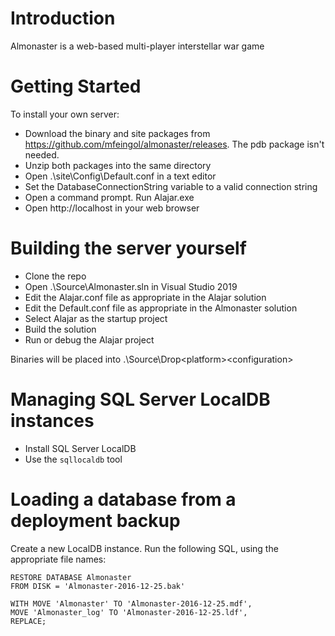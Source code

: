 # Introduction

Almonaster is a web-based multi-player interstellar war game

# Getting Started

To install your own server:

- Download the binary and site packages from https://github.com/mfeingol/almonaster/releases. The pdb package isn't needed.
- Unzip both packages into the same directory
- Open .\site\Config\Default.conf in a text editor
- Set the DatabaseConnectionString variable to a valid connection string
- Open a command prompt. Run Alajar.exe
- Open http://localhost in your web browser

# Building the server yourself

- Clone the repo
- Open .\Source\Almonaster.sln in Visual Studio 2019
- Edit the Alajar.conf file as appropriate in the Alajar solution
- Edit the Default.conf file as appropriate in the Almonaster solution
- Select Alajar as the startup project
- Build the solution
- Run or debug the Alajar project

Binaries will be placed into .\Source\Drop\<platform>\<configuration>

# Managing SQL Server LocalDB instances

- Install SQL Server LocalDB
- Use the `sqllocaldb` tool

# Loading a database from a deployment backup

Create a new LocalDB instance. Run the following SQL, using the appropriate file names:

```
RESTORE DATABASE Almonaster
FROM DISK = 'Almonaster-2016-12-25.bak'

WITH MOVE 'Almonaster' TO 'Almonaster-2016-12-25.mdf',
MOVE 'Almonaster_log' TO 'Almonaster-2016-12-25.ldf',
REPLACE;
```
